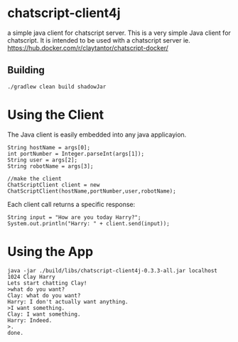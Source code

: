 # chatscript-client4j
a simple java client for chatscript server. This is a very simple Java client for 
chatscript. It is intended to be used with a chatscript server ie. 
https://hub.docker.com/r/claytantor/chatscript-docker/

## Building
`./gradlew clean build shadowJar`

# Using the Client
The Java client is easily embedded into any java applicayion.

```
String hostName = args[0];
int portNumber = Integer.parseInt(args[1]);
String user = args[2];
String robotName = args[3];

//make the client
ChatScriptClient client = new ChatScriptClient(hostName,portNumber,user,robotName);

```

Each client call returns a specific response:

```
String input = "How are you today Harry?";
System.out.println("Harry: " + client.send(input));
```


# Using the App
```
java -jar ./build/libs/chatscript-client4j-0.3.3-all.jar localhost 1024 Clay Harry
Lets start chatting Clay!
>what do you want?
Clay: what do you want?
Harry: I don't actually want anything.
>I want something.
Clay: I want something.
Harry: Indeed.
>.
done.
```
